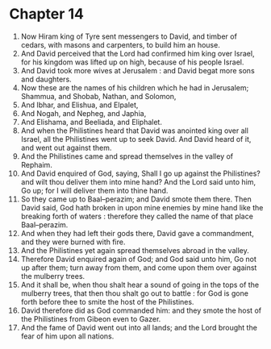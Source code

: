 # Chapter 14

1. Now Hiram king of Tyre sent messengers to David, and timber of cedars, with masons and carpenters, to build him an house.
2. And David perceived that the Lord had confirmed him king over Israel, for his kingdom was lifted up on high, because of his people Israel.
3. And David took more wives at Jerusalem : and David begat more sons and daughters.
4. Now these are the names of his children which he had in Jerusalem; Shammua, and Shobab, Nathan, and Solomon,
5. And Ibhar, and Elishua, and Elpalet,
6. And Nogah, and Nepheg, and Japhia,
7. And Elishama, and Beeliada, and Eliphalet.
8. And when the Philistines heard that David was anointed king over all Israel, all the Philistines went up to seek David. And David heard of it, and went out against them.
9. And the Philistines came and spread themselves in the valley of Rephaim.
10. And David enquired of God, saying, Shall I go up against the Philistines? and wilt thou deliver them into mine hand? And the Lord said unto him, Go up; for I will deliver them into thine hand.
11. So they came up to Baal–perazim; and David smote them there. Then David said, God hath broken in upon mine enemies by mine hand like the breaking forth of waters : therefore they called the name of that place Baal–perazim.
12. And when they had left their gods there, David gave a commandment, and they were burned with fire.
13. And the Philistines yet again spread themselves abroad in the valley.
14. Therefore David enquired again of God; and God said unto him, Go not up after them; turn away from them, and come upon them over against the mulberry trees.
15. And it shall be, when thou shalt hear a sound of going in the tops of the mulberry trees, that then thou shalt go out to battle : for God is gone forth before thee to smite the host of the Philistines.
16. David therefore did as God commanded him: and they smote the host of the Philistines from Gibeon even to Gazer.
17. And the fame of David went out into all lands; and the Lord brought the fear of him upon all nations.

